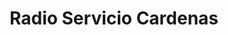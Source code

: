 ---
title: "Radio Servicio Cardenas"
url: /retalhuleu/radio-servicio-cardenas/
shop: Radiotechnik
---